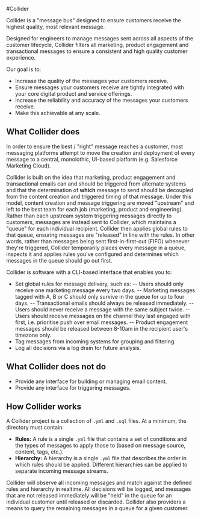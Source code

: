 #Collider

Collider is a "message bus" designed to ensure customers receive the highest quality, most relevant message. 

Designed for engineers to manage messages sent across all aspects of the customer lifecycle, Collider filters all marketing, product engagement and transactional messages to ensure a consistent and high quality customer experience.

Our goal is to:

- Increase the quality of the messages your customers receive.
- Ensure messages your customers receive are tightly integrated with your core digital product and service offerings.
- Increase the reliability and accuracy of the messages your customers receive.
- Make this achievable at any scale.

## What Collider does

In order to ensure the best / "right" message reaches a customer, most messaging platforms attempt to move the creation and deployment of every message to a central, monolothic, UI-based platform (e.g. Salesforce Marketing Cloud).

Collider is built on the idea that marketing, product engagement and transactional emails can and should be triggered from alternate systems and that the determination of __which__ message to send should be decoupled from the content creation and triggered timing of that message. Under this model, content creation and message triggering are moved "upstream" and left to the best team for each job (marketing, product and engineering). Rather than each upstream system triggering messages directly to customers, messages are instead sent to Collider, which maintains a "queue" for each individual recipient. Collider then applies global rules to that queue, ensuring messages are "released" in line with the rules. In other words, rather than messages being sent first-in-first-out (FIFO) whenever they're triggered, Collider temporarily places every message in a queue, inspects it and applies rules you've configured and determines which messages in the queue should go out first.

Collider is software with a CLI-based interface that enables you to:

- Set global rules for message delivery, such as:
-- Users should only receive one marketing message every two days.
-- Marketing messages tagged with A, B or C should only survive in the queue for up to four days.
-- Transactional emails should always be released immediately.
-- Users should never receive a message with the same subject twice.
-- Users should receive messages on the channel they last engaged with first, i.e. prioritise push over email messages.
-- Product engagement messages should be released between 8-10am in the recipient user's timezone only.
- Tag messages from incoming systems for grouping and filtering.
- Log all decisions via a log drain for future analysis.

## What Collider does not do

- Provide any interface for building or managing email content.
- Provide any interface for triggering messages.

## How Collider works

A Collider project is a collection of `.yml` and `.sql` files. At a minimum, the directory must contain:

- **Rules:** A rule is a single `.yml` file that contains a set of conditions and the types of messages to apply those to (based on message source, content, tags, etc.).
- **Hierarchy:** A hierarchy is a single `.yml` file that describes the order in which rules should be applied. Different hierarchies can be applied to separate incoming message streams.

Collider will observe all incoming messages and match against the defined rules and hierarchy in realtime. All decisions will be logged, and messages that are not released immediately will be "held" in the queue for an individual customer until released or discarded. Collider also providers a means to query the remaining messages in a queue for a given customer.